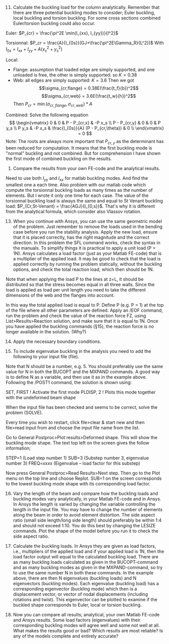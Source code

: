 11. Calculate the buckling load for the column analytically. Remember that there are three  potential buckling modes to consider; Euler buckling, local buckling and torsion buckling.  For some cross sections combined Euler/torsion buckling could also occur.

Euler: $P_{cr} = \frac{\pi^2E \min(I_{xx}, I_{yy})}{l^2}$

Torsionnal: $P_cr = \frac{A}{I_{0s}}(GJ+\frac{\pi^2E\Gamma_R}{L^2})$
With $I_{0s} = I_{xx} + I_{yy} + A(x_s^2+y_s^2)$

Local: 
- Flange: assumption that loaded edge are simply supported, and one unloaded is free, the other is simply supported: so $K=0.38$
- Web: all edges are simply supported: $K=3.6$
Then we got
$$\sigma_{cr,flange} = 0.38E(\frac{t_f}{b})^2$$
$$\sigma_{cr,web} = 3.6E(\frac{t_w}{h})^2$$
Then $P_{cr} = \min(\sigma_{cr,flange},\sigma_{cr,web}) * A$

Combined: Solve the following equation
$$
\begin{vmatrix}
0 & 0 & P - P_{cr,x} & -P x_s \\
P - P_{cr,y} & 0 & 0 & P y_s \\
P y_s & -P x_s & \frac{I_{0s}}{A} (P - P_{cr,\theta}) & 0 \\
\end{vmatrix} = 0
$$
Note: The roots are always more important that $P_{cr,y}$ as the determinant has been reduced for computation. It means that the first buckling mode is "normal" buckling and not combined. But for comprehension I have shown the first mode of combined buckling on the results.


1.  Compare the results from your own FE-code and the analytical results.

Need to use both $I_{yy}$ and $I_{xx}$ for matlab buckling modes. And find the smallest one a each time. 
Also problem with our matlab code which compute the torsionnal buckling loads as many times as the number of elements. But I wrote it only one time for each case.
The value of the torsionnal buckling load is always the same and equal to St Venant buckling load: $P_{Cr,St-Venant} = \frac{AGJ}{I_{0,s}}$. That's why it is different from the analytical formula, which consider also Vlassov rotation.

13. When you continue with Ansys, you can use the same geometric model of the problem. Just  remember to remove the loads used in the bending case before you run the stability analysis. Apply the new load, ensure that it is placed correctly, has the right magnitude and the correct direction. In this problem the SFL command works, check the syntax in the manuals. To simplify things it is practical to apply a unit load (P = 1N). Ansys calculates a load factor (just as your Matlab FE-code) that is a multiplier of the applied load. It may be good to check that the load is applied correctly by running the problem statically, without the  buckling options, and check the total reaction load, which then should be 1N.

Note that when applying the load P to the lines at z=L, it should be distributed so that the  stress becomes equal in all three walls. Since the load is applied as load per unit length you need to take the different dimensions of the web and the flanges into account. 

In this way the total applied load is equal to P. Define P (e.g. P = 1) at the top of the file  where all other parameters are defined. Apply an /EOF command, run the problem and check the value of the reaction force FZ, using List>Results>Reaction solution, and make sure that it is equal to 1N. Once you have applied the buckling commands (§15), the reaction force is no longer available in the solution. (Why?)

14. Apply the necessary boundary conditions. 


15. To include eigenvalue buckling in the analysis you need to add the following to your input file (file).

Note that N should be a number, e.g. 5. You should preferably use the same value for N in both the BUCOPT and the MXPAND commands. A good way is to define N as a variable, and then use it as in the example above. Following the /POST1 command, the solution is  shown using:

SET, FIRST ! Activate the first mode
PLDISP, 2 ! Plots this mode together with the undeformed beam shape

When the input file has been checked and seems to be correct, solve the problem (SOLVE). 

Every time you wish to restart, click file>clear & start new and then file>read input from and choose the input file name from the list.

Go to General Postproc>Plot results>Deformed shape. This will show the buckling mode shape. The text top left on the screen gives the follow information;

STEP=1 (Load step number 1)
SUB=3 (Substep number 3, eigenvalue number 3) 
FREQ=xxxx (Eigenvalue – load factor for this substep)

Now press General Postproc>Read Results>Next step. Then go to the Plot menu on the top line and choose Replot. SUB=1 on the screen corresponds to the lowest buckling mode shape with its corresponding load factor.

16. Vary the length of the beam and compare how the buckling loads and buckling modes vary analytically, in your Matlab FE-code and in Ansys. In Ansys the length is varied by changing the variable controlling the length in the input file. You may have to change the  number of elements along the beam in order to avoid element distortion. The side aspect ratio (small side length/long side length) should preferably be within 1:4 and should not exceed 1:10. You do this best by changing the LESIZE commands. Plot the shape of the model before you run it to check the side aspect ratio.

17. Calculate the buckling loads. In Ansys they are given as load factors, i.e., multipliers of the applied load and if your applied load is 1N, then the load factor output will equal to the  calculated buckling load. There are as many buckling loads calculated as given in the BUCOPT-command and as many buckling modes as given in the MXPAND-command, so try to use the same number N in both these commands. In the example above, there are then N eigenvalues (buckling loads) and N eigenvectors (buckling modes). Each eigenvalue (buckling load) has a corresponding eigenvector (buckling mode) which then is a displacement vector, or vector of nodal displacements (including rotations and twist). This eigenvector can be plotted to examine if the buckled shape corresponds to Euler, local or torsion buckling.

18. Now you can compare all results; analytical, your own Matlab FE-code and Ansys results. Some load factors (eigenvalues) with their corresponding buckling modes will agree well and some not well at all. What makes the results good or bad? Which results are most reliable? Is any of the models complete and entirely accurate?